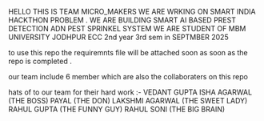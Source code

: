 HELLO THIS IS TEAM MICRO_MAKERS
WE ARE WRKING ON SMART INDIA HACKTHON PROBLEM .
WE ARE BUILDING SMART AI BASED PREST DETECTION ADN PEST SPRINKEL SYSTEM
WE ARE STUDENT OF MBM UNIVERSITY JODHPUR ECC 2nd year 3rd sem in SEPTMBER 2025


to use this repo the requiremnts file will be attached soon as soon as the repo is completed .

our team include 6 member which are also the collaboraters on this repo

hats of to our team for their hard work :-
      VEDANT GUPTA
      ISHA AGARWAL (THE BOSS)
      PAYAL (THE DON)
      LAKSHMI AGARWAL (THE SWEET LADY)
      RAHUL GUPTA (THE FUNNY GUY)
      RAHUL SONI (THE BIG BRAIN)